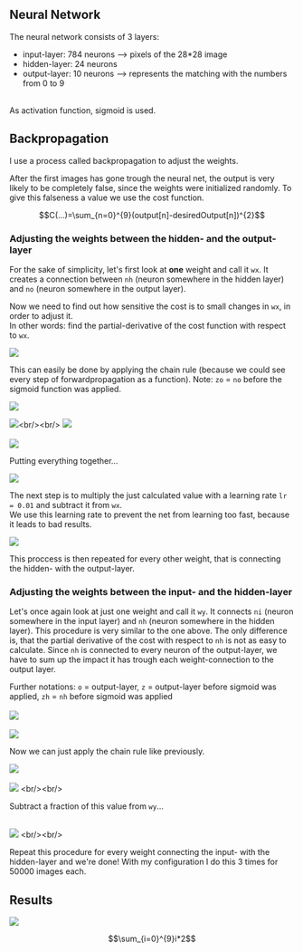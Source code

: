## Neural Network
The neural network consists of 3 layers:
+ input-layer: 784 neurons  --> pixels of the 28\*28 image
+ hidden-layer: 24 neurons
+ output-layer: 10 neurons  --> represents the matching with the numbers from 0 to 9
<br/> 
As activation function, sigmoid is used.

## Backpropagation
I use a process called backpropagation to adjust the weights.

After the first images has gone trough the neural net, the output is very likely to be completely false, since the weights were initialized randomly.
To give this falseness a value we use the cost function.

$$C(...)=\sum_{n=0}^{9}(output[n]-desiredOutput[n])^{2}$$

### Adjusting the weights between the hidden- and the output-layer

For the sake of simplicity, let's first look at **one** weight and call it `wx`. It creates a connection between `nh` (neuron somewhere in the hidden layer) and `no` (neuron somewhere in the output layer).<br/>

Now we need to find out how sensitive the cost is to small changes in `wx`, in order to adjust it. <br/>
In other words: find the partial-derivative of the cost function with respect to `wx`.<br/>

![](https://latex.codecogs.com/svg.image?\color{white}&space;\frac{\partial&space;C}{\partial&space;wx}&space;&space;=&space;?)
 
This can easily be done by applying the chain rule (because we could see every step of forwardpropagation as a function). Note: `zo` = `no` before the sigmoid function was applied.<br/>

![](https://latex.codecogs.com/svg.image?\color{white}&space;\frac{\partial&space;C}{\partial&space;wx}&space;=&space;\frac{\partial&space;C}{\partial&space;no}&space;\frac{\partial&space;no}{\partial&space;zo}&space;\frac{\partial&space;zo}{\partial&space;wx})

![](https://latex.codecogs.com/svg.image?\color{white}&space;\frac{\partial&space;C}{\partial&space;no}&space;=&space;2(no&space;-&space;desiredOutput))<br/><br/>
![](https://latex.codecogs.com/svg.image?\color{white}&space;\frac{\partial&space;no}{\partial&space;zo}&space;=&space;sigmoid'(zo))<br/><br/>
![](https://latex.codecogs.com/svg.image?\color{white}&space;\frac{\partial&space;zo}{\partial&space;wx}&space;=&space;nh)<br/>

Putting everything together...

![](https://latex.codecogs.com/svg.image?\color{white}&space;\frac{\partial&space;C}{\partial&space;wx}&space;=&space;2(no&space;-&space;desiredOutput)sigmoid'(zo)nh)

The next step is to multiply the just calculated value with a learning rate `lr = 0.01` and subtract it from `wx`. <br/>
We use this learning rate to prevent the net from learning too fast, because it leads to bad results.


![](https://latex.codecogs.com/svg.image?\color{white}wx&space;=&space;wx&space;-&space;lr&space;*&space;2(no&space;-&space;desiredOutput)sigmoid'(zo)nh)

This proccess is then repeated for every other weight, that is connecting the hidden- with the output-layer.

### Adjusting the weights between the input- and the hidden-layer
Let's once again look at just one weight and call it `wy`. It connects `ni` (neuron somewhere in the input layer) and `nh` (neuron somewhere in the hidden layer).
This procedure is very similar to the one above. The only difference is, that the partial derivative of the cost with respect to `nh` is not as easy to calculate. Since `nh` is connected to every neuron of the output-layer, we have to sum up the impact it has trough each weight-connection to the output layer.

Further notations: `o` = output-layer, `z` = output-layer before sigmoid was applied, `zh` = `nh` before sigmoid was applied <br/><br/>
![](https://latex.codecogs.com/svg.image?\color{white}&space;\frac{\partial&space;C}{\partial&space;nh}&space;=&space;&space;\sum_{i=0}^{9}&space;\frac{\partial&space;C}{\partial&space;o_{i}}&space;\frac{\partial&space;o_{i}}{\partial&space;z_{i}}&space;\frac{\partial&space;z_{i}}{\partial&space;nh}&space;)
<br/><br/>
![](https://latex.codecogs.com/svg.image?\color{white}\frac{\partial&space;C}{\partial&space;nh}&space;=&space;\sum_{i=0}^{9}&space;2(o_{i}&space;-&space;desiredOutput_{i})sigmoid'(z_{i})nh)

Now we can just apply the chain rule like previously. <br/>


![](https://latex.codecogs.com/svg.image?\color{white}&space;\frac{\partial&space;C}{\partial&space;wy}&space;=&space;\frac{\partial&space;C}{\partial&space;nh}&space;\frac{\partial&space;nh}{\partial&space;zh}&space;\frac{\partial&space;zh}{\partial&space;wy})
<br/><br/>
![](https://latex.codecogs.com/svg.image?\color{white}\frac{\partial&space;C}{\partial&space;wy}&space;=&space;(\sum_{i=0}^{9}&space;2(o_{i}&space;-&space;desiredOutput_{i})sigmoid'(z_{i})nh)sigmoid'(zh)ni)
<br/><br/>

Subtract a fraction of this value from `wy`... <br/><br/>

![](https://latex.codecogs.com/svg.image?\color{white}&space;w&space;=&space;w&space;-&space;lr(\sum_{i=0}^{9}&space;2(o_{i}&space;-&space;desiredOutput_{i})sigmoid'(z_{i})nh)sigmoid'(zh)ni)
<br/><br/>

Repeat this procedure for every weight connecting the input- with the hidden-layer and we're done!
With my configuration I do this 3 times for 50000 images each.

## Results
![](https://drive.google.com/uc?export=view&id=1CB1EgtA3UfGmTb0EVjMIlMqYsjTvuqwR)

$$\sum_{i=0}^{9}i*2$$




